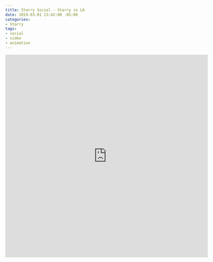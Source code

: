 ```yaml
---
title: Starry Social - Starry in LA
date: 2019-03-01 13:42:00 -05:00
categories:
- Starry
tags:
- social
- video
- animation
---
```


<div class="video-square">
	<iframe src="https://player.vimeo.com/video/429341977?&loop=1" width="640" height="640" frameborder="0" webkitallowfullscreen mozallowfullscreen allowfullscreen allow="autoplay" background="1"></iframe>
</div>
